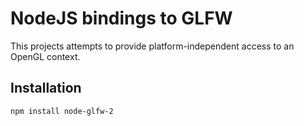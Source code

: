 NodeJS bindings to GLFW
=======================

This projects attempts to provide platform-independent access to an OpenGL context.

Installation
------------

	npm install node-glfw-2
